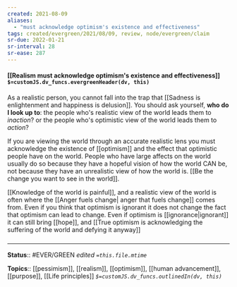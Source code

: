 ```yaml
---
created: 2021-08-09
aliases:
  - "must acknowledge optimism's existence and effectiveness"
tags: created/evergreen/2021/08/09, review, node/evergreen/claim
sr-due: 2022-01-21
sr-interval: 28
sr-ease: 287
---
```


#### [[Realism must acknowledge optimism's existence and effectiveness]] `$=customJS.dv_funcs.evergreenHeader(dv, this)`

As a realistic person, you cannot fall into the trap that [[Sadness is enlightenment and happiness is delusion]]. You should ask yourself, **who do I look up to**: the people who's realistic view of the world leads them to *inaction*? or the people who's optimistic view of the world leads them to *action*?

If you are viewing the world through an accurate realistic lens you must acknowledge the existence of [[optimism]] and the effect that optimistic people have on the world. People who have large affects on the world usually do so because they have a hopeful vision of how the world CAN be, not because they have an unrealistic view of how the world is. [[Be the change you want to see in the world]]. 

[[Knowledge of the world is painful]], and a realistic view of the world is often where the [[Anger fuels change| anger that fuels change]] comes from. 
Even if you think that optimism is ignorant it does not change the fact that optimism can lead to change. Even if optimism is [[ignorance|ignorant]] it can still bring [[hope]], and
[[True optimism is acknowledging the suffering of the world and defying it anyway]]

### <hr class="footnote"/>

**Status**:: #EVER/GREEN
*edited `=this.file.mtime`*

**Topics**:: [[pessimism]], [[realism]], [[optimism]], [[human advancement]], [[purpose]], [[Life principles]]
*`$=customJS.dv_funcs.outlinedIn(dv, this)`*

